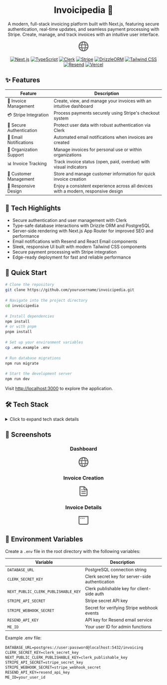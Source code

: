<div align="center">

# Invoicipedia 🧾

<p>A modern, full-stack invoicing platform built with Next.js, featuring secure authentication, real-time updates, and seamless payment processing with Stripe. Create, manage, and track invoices with an intuitive user interface.</p>

![Dashboard](/public/globe.svg)

[![Next.js](https://img.shields.io/badge/Next.js-black?style=for-the-badge&logo=next.js&logoColor=white)](https://nextjs.org/)
[![TypeScript](https://img.shields.io/badge/TypeScript-007ACC?style=for-the-badge&logo=typescript&logoColor=white)](https://www.typescriptlang.org/)
[![Clerk](https://img.shields.io/badge/Clerk-6C47FF?style=for-the-badge&logo=clerk&logoColor=white)](https://clerk.com/)
[![Stripe](https://img.shields.io/badge/Stripe-008CDD?style=for-the-badge&logo=stripe&logoColor=white)](https://stripe.com/)
[![DrizzleORM](https://img.shields.io/badge/Drizzle-000000?style=for-the-badge&logo=drizzle&logoColor=white)](https://orm.drizzle.team/)
[![Tailwind CSS](https://img.shields.io/badge/Tailwind_CSS-06B6D4?style=for-the-badge&logo=tailwind-css&logoColor=white)](https://tailwindcss.com/)
[![Resend](https://img.shields.io/badge/Resend-000000?style=for-the-badge&logo=minutemailer&logoColor=white)](https://resend.com/)
[![Vercel](https://img.shields.io/badge/Vercel-000000?style=for-the-badge&logo=vercel&logoColor=white)](https://vercel.com/)

</div>

## ✨ Features

<div align="center">

| Feature                  | Description                                                                       |
| ------------------------ | --------------------------------------------------------------------------------- |
| 📑 Invoice Management    | Create, view, and manage your invoices with an intuitive dashboard                |
| 💳 Stripe Integration    | Process payments securely using Stripe's checkout system                          |
| 🔐 Secure Authentication | Protect user data with robust authentication via Clerk                            |
| 📧 Email Notifications   | Automated email notifications when invoices are created                           |
| 🏢 Organization Support  | Manage invoices for personal use or within organizations                          |
| 📊 Invoice Tracking      | Track invoice status (open, paid, overdue) with visual indicators                 |
| 👥 Customer Management   | Store and manage customer information for quick invoice creation                  |
| 📱 Responsive Design     | Enjoy a consistent experience across all devices with a modern, responsive design |

</div>

## 🌟 Tech Highlights

- Secure authentication and user management with Clerk
- Type-safe database interactions with Drizzle ORM and PostgreSQL
- Server-side rendering with Next.js App Router for improved SEO and performance
- Email notifications with Resend and React Email components
- Sleek, responsive UI built with modern Tailwind CSS components
- Secure payment processing with Stripe integration
- Edge-ready deployment for fast and reliable performance

## 🚀 Quick Start

```bash
# Clone the repository
git clone https://github.com/yourusername/invoicipedia.git

# Navigate into the project directory
cd invoicipedia

# Install dependencies
npm install
# or with pnpm
pnpm install

# Set up your environment variables
cp .env.example .env

# Run database migrations
npm run migrate

# Start the development server
npm run dev
```

Visit [http://localhost:3000](http://localhost:3000) to explore the application.

## 🛠️ Tech Stack

<details>
  <summary>Click to expand tech stack details</summary>
  
### Core Frameworks

- **[Next.js](https://nextjs.org/)** - React framework with App Router for server-side rendering
- **[TypeScript](https://www.typescriptlang.org/)** - Enhances development experience with robust type safety
- **[React](https://reactjs.org/)** - Library for building interactive user interfaces

### Database & ORM

- **[PostgreSQL](https://www.postgresql.org/)** - Powerful, open-source relational database
- **[Drizzle ORM](https://orm.drizzle.team/)** - TypeScript ORM with strong type safety

### Authentication

- **[Clerk](https://clerk.com/)** - Complete authentication and user management solution

### Payments

- **[Stripe](https://stripe.com/)** - Secure payment processing infrastructure

### Email

- **[Resend](https://resend.com/)** - Email API for developers
- **[React Email](https://react.email/)** - Build and send emails using React components

### UI & Styling

- **[Tailwind CSS](https://tailwindcss.com/)** - Utility-first CSS framework for rapid UI development
- **[Radix UI](https://www.radix-ui.com/)** - Unstyled, accessible UI components
- **[Lucide Icons](https://lucide.dev/)** - Beautiful, consistent icon set

### Development & Deployment

- **[ESLint](https://eslint.org/)** - Code quality and consistency
- **[Vercel](https://vercel.com/)** - Deployment platform optimized for Next.js

</details>

## 📸 Screenshots

<div align="center">

### Dashboard

![Dashboard](/public/globe.svg)

### Invoice Creation

![Create Invoice](/public/file.svg)

### Invoice Details

![Invoice Details](/public/window.svg)

</div>

## 🔐 Environment Variables

Create a `.env` file in the root directory with the following variables:

| Variable                            | Description                                     |
| ----------------------------------- | ----------------------------------------------- |
| `DATABASE_URL`                      | PostgreSQL connection string                    |
| `CLERK_SECRET_KEY`                  | Clerk secret key for server-side authentication |
| `NEXT_PUBLIC_CLERK_PUBLISHABLE_KEY` | Clerk publishable key for client-side auth      |
| `STRIPE_API_SECRET`                 | Stripe secret API key                           |
| `STRIPE_WEBHOOK_SECRET`             | Secret for verifying Stripe webhook events      |
| `RESEND_API_KEY`                    | API key for Resend email service                |
| `ME_ID`                             | Your user ID for admin functions                |

Example .env file:

```
DATABASE_URL=postgres://user:password@localhost:5432/invoicing
CLERK_SECRET_KEY=clerk_secret_key
NEXT_PUBLIC_CLERK_PUBLISHABLE_KEY=clerk_publishable_key
STRIPE_API_SECRET=stripe_secret_key
STRIPE_WEBHOOK_SECRET=stripe_webhook_secret
RESEND_API_KEY=resend_api_key
ME_ID=your_user_id
```
